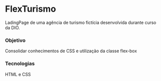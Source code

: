 # FlexTurismo
LadingPage de uma agência de turismo fictícia desenvolvida durante curso da DIO.

### Objetivo
Consolidar conhecimentos de CSS e utilização da classe flex-box

### Tecnologias
HTML e CSS
